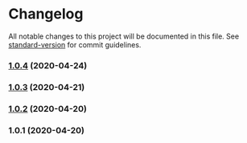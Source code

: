 # Changelog

All notable changes to this project will be documented in this file. See [standard-version](https://github.com/conventional-changelog/standard-version) for commit guidelines.

### [1.0.4](https://github.com/andreabreu-me/gatsby-plugin-prettier-eslint/compare/v1.0.3...v1.0.4) (2020-04-24)

### [1.0.3](https://github.com/andreabreu-me/gatsby-plugin-prettier-eslint/compare/v1.0.2...v1.0.3) (2020-04-21)

### [1.0.2](https://github.com/andreabreu-me/gatsby-plugin-prettier-eslint/compare/v1.0.1...v1.0.2) (2020-04-20)

### 1.0.1 (2020-04-20)
